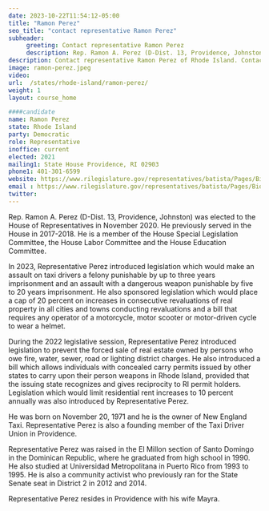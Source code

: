 ```yaml
---
date: 2023-10-22T11:54:12-05:00
title: "Ramon Perez"
seo_title: "contact representative Ramon Perez"
subheader:
     greeting: Contact representative Ramon Perez
     description: Rep. Ramon A. Perez (D-Dist. 13, Providence, Johnston) was elected to the House of Representatives in November 2020. He previously served in the House in 2017-2018. He is a member of the House Special Legislation Committee, the House Labor Committee and the House Education Committee.
description: Contact representative Ramon Perez of Rhode Island. Contact information for Ramon Perez includes email address, phone number, and mailing address.
image: ramon-perez.jpeg
video:
url:  /states/rhode-island/ramon-perez/
weight: 1
layout: course_home

####candidate
name: Ramon Perez
state: Rhode Island
party: Democratic
role: Representative
inoffice: current
elected: 2021
mailing1: State House Providence, RI 02903
phone1: 401-301-6599
website: https://www.rilegislature.gov/representatives/batista/Pages/Biography.aspx/
email : https://www.rilegislature.gov/representatives/batista/Pages/Biography.aspx/
twitter: 
---
```


Rep. Ramon A. Perez (D-Dist. 13, Providence, Johnston) was elected to the House of Representatives in November 2020. He previously served in the House in 2017-2018. He is a member of the House Special Legislation Committee, the House Labor Committee and the House Education Committee.

In 2023, Representative Perez introduced legislation which would make an assault on taxi drivers a felony punishable by up to three years imprisonment and an assault with a dangerous weapon punishable by five to 20 years imprisonment. He also sponsored legislation which would place a cap of 20 percent on increases in consecutive revaluations of real property in all cities and towns conducting revaluations and a bill that requires any operator of a motorcycle, motor scooter or motor-driven cycle to wear a helmet.

During the 2022 legislative session, Representative Perez introduced legislation to prevent the forced sale of real estate owned by persons who owe fire, water, sewer, road or lighting district charges. He also introduced a bill which allows individuals with concealed carry permits issued by other states to carry upon their person weapons in Rhode Island, provided that the issuing state recognizes and gives reciprocity to RI permit holders. ​Legislation which would limit residential rent increases to 10 percent annually was also introduced by Representative Perez.

He was born on November 20, 1971 and he is the owner of New England Taxi. Representative Perez is also a founding member of the Taxi Driver Union in Providence.

Representative Perez was raised in the El Millon section of Santo Domingo in the Dominican Republic, where he graduated from high school in 1990. He also studied at Universidad Metropolitana in Puerto Rico from 1993 to 1995. He is also a community activist who previously ran for the State Senate seat in District 2 in 2012 and 2014.

Representative Perez resides in Providence with his wife Mayra.
